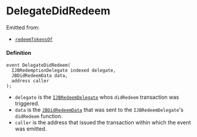 # DelegateDidRedeem

Emitted from:

* [`redeemTokensOf`](/v4/deprecated/v2/contracts/or-payment-terminals/or-abstract/jbpayoutredemptionpaymentterminal/write/redeemtokensof.md)

#### Definition

```
event DelegateDidRedeem(
  IJBRedemptionDelegate indexed delegate,
  JBDidRedeemData data,
  address caller
);
```

* `delegate` is the [`IJBRedeemDelegate`](/v4/deprecated/v2/interfaces/ijbredemptiondelegate.md) whos `didRedeem` transaction was triggered.
* `data` is the [`JBDidRedeemData`](/v4/deprecated/v2/data-structures/jbdidredeemdata.md) that was sent to the `IJBRedeemDelegate`'s `didRedeem` function.
* `caller` is the address that issued the transaction within which the event was emitted.
